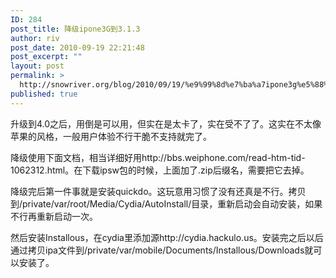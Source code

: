 ```yaml
---
ID: 284
post_title: 降级ipone3G到3.1.3
author: riv
post_date: 2010-09-19 22:21:48
post_excerpt: ""
layout: post
permalink: >
  http://snowriver.org/blog/2010/09/19/%e9%99%8d%e7%ba%a7ipone3g%e5%88%b03-1-3/
published: true
---
```

升级到4.0之后，用倒是可以用，但实在是太卡了，实在受不了了。这实在不太像苹果的风格，一般用户体验不行干脆不支持就完了。

降级使用下面文档，相当详细好用http://bbs.weiphone.com/read-htm-tid-1062312.html。在下载ipsw包的时候，上面加了.zip后缀名，需要把它去掉。

降级完后第一件事就是安装quickdo。这玩意用习惯了没有还真是不行。拷贝到/private/var/root/Media/Cydia/AutoInstall/目录，重新启动会自动安装，如果不行再重新启动一次。

然后安装Installous，在cydia里添加源http://cydia.hackulo.us。安装完之后以后通过拷贝ipa文件到/private/var/mobile/Documents/Installous/Downloads就可以安装了。

